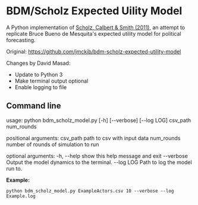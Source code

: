BDM/Scholz Expected Uility Model
=================================

A Python implementation of [Scholz, Calbert &amp; Smith (2011)](http://jtp.sagepub.com/content/23/4/510), an attempt to replicate Bruce Bueno de Mesquita's expected utility model for political forecasting.

Original: https://github.com/jmckib/bdm-scholz-expected-utility-model

Changes by David Masad:

- Update to Python 3
- Make terminal output optional
- Enable logging to file

## Command line
usage: python bdm_scholz_model.py [-h] [--verbose] [--log LOG] csv_path num_rounds

positional arguments:
  csv_path    path to csv with input data
  num_rounds  number of rounds of simulation to run

optional arguments:
  -h, --help  show this help message and exit
  --verbose   Output the model dynamics to the terminal.
  --log LOG   Path to log the model run to.

**Example:**

    python bdm_scholz_model.py ExampleActors.csv 10 --verbose --log Example.log

